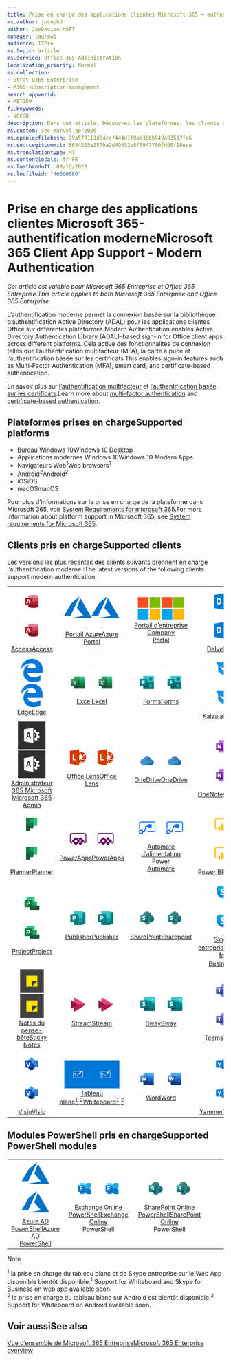 ```yaml
---
title: Prise en charge des applications clientes Microsoft 365 — authentification moderne
ms.author: josephd
author: JoeDavies-MSFT
manager: laurawi
audience: ITPro
ms.topic: article
ms.service: Office 365 Administration
localization_priority: Normal
ms.collection:
- Strat_O365_Enterprise
- M365-subscription-management
search.appverid:
- MET150
f1.keywords:
- NOCSH
description: Dans cet article, Découvrez les plateformes, les clients et les modules PowerShell qui prennent en charge l’authentification moderne pour Microsoft 365.
ms.custom: seo-marvel-apr2020
ms.openlocfilehash: 29a579111d04cef444d1f8ad306b940a93517fe6
ms.sourcegitcommit: 8634215e257ba2d49832a8f5947700fd00f18ece
ms.translationtype: MT
ms.contentlocale: fr-FR
ms.lasthandoff: 08/10/2020
ms.locfileid: "46606660"
---
```

# <a name="microsoft-365-client-app-support---modern-authentication"></a><span data-ttu-id="e2c21-103">Prise en charge des applications clientes Microsoft 365-authentification moderne</span><span class="sxs-lookup"><span data-stu-id="e2c21-103">Microsoft 365 Client App Support - Modern Authentication</span></span>

<span data-ttu-id="e2c21-104">*Cet article est valable pour Microsoft 365 Entreprise et Office 365 Entreprise.*</span><span class="sxs-lookup"><span data-stu-id="e2c21-104">*This article applies to both Microsoft 365 Enterprise and Office 365 Enterprise.*</span></span>

<span data-ttu-id="e2c21-105">L’authentification moderne permet la connexion basée sur la bibliothèque d’authentification Active Directory (ADAL) pour les applications clientes Office sur différentes plateformes.</span><span class="sxs-lookup"><span data-stu-id="e2c21-105">Modern Authentication enables Active Directory Authentication Library (ADAL)-based sign-in for Office client apps across different platforms.</span></span> <span data-ttu-id="e2c21-106">Cela active des fonctionnalités de connexion telles que l’authentification multifacteur (MFA), la carte à puce et l’authentification basée sur les certificats.</span><span class="sxs-lookup"><span data-stu-id="e2c21-106">This enables sign-in features such as Multi-Factor Authentication (MFA), smart card, and certificate-based authentication.</span></span>

<span data-ttu-id="e2c21-107">En savoir plus sur [l’authentification multifacteur](https://docs.microsoft.com/azure/active-directory/authentication/multi-factor-authentication) et [l’authentification basée sur les certificats](https://docs.microsoft.com/azure/active-directory/active-directory-certificate-based-authentication-get-started).</span><span class="sxs-lookup"><span data-stu-id="e2c21-107">Learn more about [multi-factor authentication](https://docs.microsoft.com/azure/active-directory/authentication/multi-factor-authentication) and [certificate-based authentication](https://docs.microsoft.com/azure/active-directory/active-directory-certificate-based-authentication-get-started).</span></span>

## <a name="supported-platforms"></a><span data-ttu-id="e2c21-108">Plateformes prises en charge</span><span class="sxs-lookup"><span data-stu-id="e2c21-108">Supported platforms</span></span>

 - <span data-ttu-id="e2c21-109">Bureau Windows 10</span><span class="sxs-lookup"><span data-stu-id="e2c21-109">Windows 10 Desktop</span></span>
 - <span data-ttu-id="e2c21-110">Applications modernes Windows 10</span><span class="sxs-lookup"><span data-stu-id="e2c21-110">Windows 10 Modern Apps</span></span>
 - <span data-ttu-id="e2c21-111">Navigateurs Web<sup>1</sup></span><span class="sxs-lookup"><span data-stu-id="e2c21-111">Web browsers<sup>1</sup></span></span>
 - <span data-ttu-id="e2c21-112">Android<sup>2</sup></span><span class="sxs-lookup"><span data-stu-id="e2c21-112">Android<sup>2</sup></span></span>
 - <span data-ttu-id="e2c21-113">iOS</span><span class="sxs-lookup"><span data-stu-id="e2c21-113">iOS</span></span>
 - <span data-ttu-id="e2c21-114">macOS</span><span class="sxs-lookup"><span data-stu-id="e2c21-114">macOS</span></span>

<span data-ttu-id="e2c21-115">Pour plus d’informations sur la prise en charge de la plateforme dans Microsoft 365, voir [System Requirements for microsoft 365](https://products.office.com/office-system-requirements).</span><span class="sxs-lookup"><span data-stu-id="e2c21-115">For more information about platform support in Microsoft 365, see [System requirements for Microsoft 365](https://products.office.com/office-system-requirements).</span></span>

## <a name="supported-clients"></a><span data-ttu-id="e2c21-116">Clients pris en charge</span><span class="sxs-lookup"><span data-stu-id="e2c21-116">Supported clients</span></span>

<span data-ttu-id="e2c21-117">Les versions les plus récentes des clients suivants prennent en charge l’authentification moderne :</span><span class="sxs-lookup"><span data-stu-id="e2c21-117">The latest versions of the following clients support modern authentication:</span></span>

| | | | | | |
|:---:|:---:|:---:|:---:|:---:|:---:|
| <span data-ttu-id="e2c21-118">![Icône Access](media/o365-access-64x64.png)</span><span class="sxs-lookup"><span data-stu-id="e2c21-118">![Access icon](media/o365-access-64x64.png)</span></span> <br> [<span data-ttu-id="e2c21-119">Access</span><span class="sxs-lookup"><span data-stu-id="e2c21-119">Access</span></span>](https://products.office.com/access) | <span data-ttu-id="e2c21-120">![Icône Azure](media/o365-azure-64x64.png)</span><span class="sxs-lookup"><span data-stu-id="e2c21-120">![Azure icon](media/o365-azure-64x64.png)</span></span> <br> [<span data-ttu-id="e2c21-121"><br>Portail Azure</span><span class="sxs-lookup"><span data-stu-id="e2c21-121">Azure <br> Portal </span></span>](https://azure.microsoft.com/features/azure-portal/) | <span data-ttu-id="e2c21-122">![Icône portail d’entreprise](media/o365-microsoft-64x64.png)</span><span class="sxs-lookup"><span data-stu-id="e2c21-122">![Company portal icon](media/o365-microsoft-64x64.png)</span></span> <br> [<span data-ttu-id="e2c21-123">Portail d’entreprise <br></span><span class="sxs-lookup"><span data-stu-id="e2c21-123">Company <br> Portal </span></span>](https://docs.microsoft.com/intune-user-help/sign-in-to-the-company-portal) | <span data-ttu-id="e2c21-124">![Icône Delve](media/o365-delve-64x64.png)</span><span class="sxs-lookup"><span data-stu-id="e2c21-124">![Delve icon](media/o365-delve-64x64.png)</span></span> <br> [<span data-ttu-id="e2c21-125">Delve</span><span class="sxs-lookup"><span data-stu-id="e2c21-125">Delve</span></span>](https://products.office.com/business/intelligent-search) | <span data-ttu-id="e2c21-126">![Icône Dynamics 365](media/o365-dynamics365-64x64.png)</span><span class="sxs-lookup"><span data-stu-id="e2c21-126">![Dynamics 365 icon](media/o365-dynamics365-64x64.png)</span></span> <br> [<span data-ttu-id="e2c21-127">Dynamics 365</span><span class="sxs-lookup"><span data-stu-id="e2c21-127">Dynamics 365</span></span>](https://dynamics.microsoft.com) 
| <span data-ttu-id="e2c21-128">![Icône de serveur Edge](media/o365-edge-64x64.png)</span><span class="sxs-lookup"><span data-stu-id="e2c21-128">![Edge icon](media/o365-edge-64x64.png)</span></span> <br> [<span data-ttu-id="e2c21-129">Edge</span><span class="sxs-lookup"><span data-stu-id="e2c21-129">Edge</span></span>](https://www.microsoft.com/windows/microsoft-edge) | <span data-ttu-id="e2c21-130">![Icône Excel](media/o365-excel-64x64.png)</span><span class="sxs-lookup"><span data-stu-id="e2c21-130">![Excel icon](media/o365-excel-64x64.png)</span></span> <br> [<span data-ttu-id="e2c21-131">Excel</span><span class="sxs-lookup"><span data-stu-id="e2c21-131">Excel</span></span>](https://products.office.com/excel) | <span data-ttu-id="e2c21-132">![Icône Forms](media/o365-forms-64x64.png)</span><span class="sxs-lookup"><span data-stu-id="e2c21-132">![Forms icon](media/o365-forms-64x64.png)</span></span> <br> [<span data-ttu-id="e2c21-133">Forms</span><span class="sxs-lookup"><span data-stu-id="e2c21-133">Forms</span></span>](https://flow.microsoft.com/connectors/shared_microsoftforms/microsoft-forms/) | <span data-ttu-id="e2c21-134">![Icône Kaizala](media/o365-kaizala-64x64.png)</span><span class="sxs-lookup"><span data-stu-id="e2c21-134">![Kaizala icon](media/o365-kaizala-64x64.png)</span></span> <br> [<span data-ttu-id="e2c21-135">Kaizala</span><span class="sxs-lookup"><span data-stu-id="e2c21-135">Kaizala</span></span>](https://products.office.com/en/business/microsoft-kaizala) | <span data-ttu-id="e2c21-136">![Icône Office.com](media/o365-office-64x64.png)</span><span class="sxs-lookup"><span data-stu-id="e2c21-136">![Office.com icon](media/o365-office-64x64.png)</span></span> <br> [<span data-ttu-id="e2c21-137">Office.com</span><span class="sxs-lookup"><span data-stu-id="e2c21-137">Office.com</span></span>](https://www.office.com/) 
| <span data-ttu-id="e2c21-138">![Icône d’administrateur Office 365](media/o365-o365admin-64x64.png)</span><span class="sxs-lookup"><span data-stu-id="e2c21-138">![Office 365 Admin icon](media/o365-o365admin-64x64.png)</span></span> <br> [<span data-ttu-id="e2c21-139">Administrateur 365 Microsoft <br></span><span class="sxs-lookup"><span data-stu-id="e2c21-139">Microsoft 365 <br> Admin</span></span>](https://products.office.com/business/manage-office-365-admin-app) | <span data-ttu-id="e2c21-140">![Icône de l’objectif](media/o365-lens-64x64.png)</span><span class="sxs-lookup"><span data-stu-id="e2c21-140">![Lens icon](media/o365-lens-64x64.png)</span></span> <br> [<span data-ttu-id="e2c21-141">Office Lens</span><span class="sxs-lookup"><span data-stu-id="e2c21-141">Office Lens</span></span>](https://www.microsoft.com/p/office-lens/9wzdncrfj3t8?activetab=pivot%3Aoverviewtab) | <span data-ttu-id="e2c21-142">![Icône OneDrive entreprise](media/o365-OneDrive-64x64.png)</span><span class="sxs-lookup"><span data-stu-id="e2c21-142">![OneDrive for Business icon](media/o365-OneDrive-64x64.png)</span></span> <br> [<span data-ttu-id="e2c21-143">OneDrive</span><span class="sxs-lookup"><span data-stu-id="e2c21-143">OneDrive</span></span>](https://products.office.com/onedrive-for-business/online-cloud-storage) |  <span data-ttu-id="e2c21-144">![Icône OneNote](media/o365-OneNote-64x64.png)</span><span class="sxs-lookup"><span data-stu-id="e2c21-144">![OneNote icon](media/o365-OneNote-64x64.png)</span></span> <br> [<span data-ttu-id="e2c21-145">OneNote</span><span class="sxs-lookup"><span data-stu-id="e2c21-145">OneNote</span></span>](https://products.office.com/onenote) | <span data-ttu-id="e2c21-146">![Icône Outlook](media/o365-outlook-64x64.png)</span><span class="sxs-lookup"><span data-stu-id="e2c21-146">![Outlook icon](media/o365-outlook-64x64.png)</span></span> <br> [<span data-ttu-id="e2c21-147">Outlook</span><span class="sxs-lookup"><span data-stu-id="e2c21-147">Outlook</span></span>](https://products.office.com/outlook) 
| <span data-ttu-id="e2c21-148">![Icône planificateur](media/o365-planner-64x64.png)</span><span class="sxs-lookup"><span data-stu-id="e2c21-148">![Planner icon](media/o365-planner-64x64.png)</span></span> <br> [<span data-ttu-id="e2c21-149">Planner</span><span class="sxs-lookup"><span data-stu-id="e2c21-149">Planner</span></span>](https://products.office.com/business/task-management-software) | <span data-ttu-id="e2c21-150">![Icône PowerApp](media/o365-powerapps-64x64.png)</span><span class="sxs-lookup"><span data-stu-id="e2c21-150">![PowerApps icon](media/o365-powerapps-64x64.png)</span></span> <br> [<span data-ttu-id="e2c21-151">PowerApps</span><span class="sxs-lookup"><span data-stu-id="e2c21-151">PowerApps </span></span>](https://powerapps.microsoft.com) | <span data-ttu-id="e2c21-152">![Icône de mise en marche automatique](media/o365-flow-64x64.png)</span><span class="sxs-lookup"><span data-stu-id="e2c21-152">![Power Automate icon](media/o365-flow-64x64.png)</span></span> <br> [<span data-ttu-id="e2c21-153">Automate d’alimentation <br></span><span class="sxs-lookup"><span data-stu-id="e2c21-153">Power <br> Automate</span></span>](https://flow.microsoft.com) | <span data-ttu-id="e2c21-154">![Icône PowerBI](media/o365-powerbi-64x64.png)</span><span class="sxs-lookup"><span data-stu-id="e2c21-154">![PowerBI icon](media/o365-powerbi-64x64.png)</span></span> <br> [<span data-ttu-id="e2c21-155">Power BI</span><span class="sxs-lookup"><span data-stu-id="e2c21-155">Power BI</span></span>](https://powerbi.microsoft.com)| <span data-ttu-id="e2c21-156">![Icône PowerPoint](media/o365-powerpoint-64x64.png)</span><span class="sxs-lookup"><span data-stu-id="e2c21-156">![PowerPoint icon](media/o365-powerpoint-64x64.png)</span></span> <br> [<span data-ttu-id="e2c21-157">PowerPoint</span><span class="sxs-lookup"><span data-stu-id="e2c21-157">PowerPoint</span></span>](https://products.office.com/powerpoint) 
| <span data-ttu-id="e2c21-158">![Icône Project](media/o365-project-64x64.png)</span><span class="sxs-lookup"><span data-stu-id="e2c21-158">![Project icon](media/o365-project-64x64.png)</span></span> <br> [<span data-ttu-id="e2c21-159">Project</span><span class="sxs-lookup"><span data-stu-id="e2c21-159">Project</span></span>](https://products.office.com/project) | <span data-ttu-id="e2c21-160">![Icône Publisher](media/o365-publisher-64x64.png)</span><span class="sxs-lookup"><span data-stu-id="e2c21-160">![Publisher icon](media/o365-publisher-64x64.png)</span></span> <br> [<span data-ttu-id="e2c21-161">Publisher</span><span class="sxs-lookup"><span data-stu-id="e2c21-161">Publisher</span></span>](https://products.office.com/publisher) | <span data-ttu-id="e2c21-162">![Icône de SharePoint](media/o365-sharepoint-64x64.png)</span><span class="sxs-lookup"><span data-stu-id="e2c21-162">![SharePoint icon](media/o365-sharepoint-64x64.png)</span></span> <br> [<span data-ttu-id="e2c21-163">SharePoint</span><span class="sxs-lookup"><span data-stu-id="e2c21-163">Sharepoint</span></span>](https://products.office.com/sharepoint) | <span data-ttu-id="e2c21-164">![Icône Skype Entreprise](media/o365-skypeforbusiness-64x64.png)</span><span class="sxs-lookup"><span data-stu-id="e2c21-164">![Skype for Business icon](media/o365-skypeforbusiness-64x64.png)</span></span> <br> [<span data-ttu-id="e2c21-165">Skype <br> entreprise<sup>1</sup></span><span class="sxs-lookup"><span data-stu-id="e2c21-165">Skype for <br> Business<sup>1</sup></span></span>](https://www.skype.com/business/) | <span data-ttu-id="e2c21-166">![Icône StaffHub](media/o365-staffhub-64x64.png)</span><span class="sxs-lookup"><span data-stu-id="e2c21-166">![StaffHub icon](media/o365-staffhub-64x64.png)</span></span> <br> [<span data-ttu-id="e2c21-167">StaffHub</span><span class="sxs-lookup"><span data-stu-id="e2c21-167">StaffHub</span></span>](https://products.office.com/microsoft-staffhub/staff-scheduling-software)
| <span data-ttu-id="e2c21-168">![Icône de pense-bête](media/o365-stickynotes-64x64.png)</span><span class="sxs-lookup"><span data-stu-id="e2c21-168">![Sticky Notes icon](media/o365-stickynotes-64x64.png)</span></span> <br> [<span data-ttu-id="e2c21-169">Notes du pense-bête</span><span class="sxs-lookup"><span data-stu-id="e2c21-169">Sticky Notes</span></span>](https://www.microsoft.com/p/microsoft-sticky-notes/9nblggh4qghw) | <span data-ttu-id="e2c21-170">![Icône Stream](media/o365-stream-64x64.png)</span><span class="sxs-lookup"><span data-stu-id="e2c21-170">![Stream icon](media/o365-stream-64x64.png)</span></span> <br> [<span data-ttu-id="e2c21-171">Stream</span><span class="sxs-lookup"><span data-stu-id="e2c21-171">Stream</span></span>](https://stream.microsoft.com) | <span data-ttu-id="e2c21-172">![Icône Sway](media/o365-sway-64x64.png)</span><span class="sxs-lookup"><span data-stu-id="e2c21-172">![Sway icon](media/o365-sway-64x64.png)</span></span> <br> [<span data-ttu-id="e2c21-173">Sway</span><span class="sxs-lookup"><span data-stu-id="e2c21-173">Sway</span></span>](https://sway.com) | <span data-ttu-id="e2c21-174">![Icône Teams](media/o365-teams-64x64.png)</span><span class="sxs-lookup"><span data-stu-id="e2c21-174">![Teams icon](media/o365-teams-64x64.png)</span></span> <br> [<span data-ttu-id="e2c21-175">Teams</span><span class="sxs-lookup"><span data-stu-id="e2c21-175">Teams</span></span>](https://products.office.com/microsoft-teams/group-chat-software) | <span data-ttu-id="e2c21-176">![Icône action](media/o365-todo-64x64.png)</span><span class="sxs-lookup"><span data-stu-id="e2c21-176">![To Do icon](media/o365-todo-64x64.png)</span></span> <br> [<span data-ttu-id="e2c21-177">Action</span><span class="sxs-lookup"><span data-stu-id="e2c21-177">To Do</span></span>](https://todo.microsoft.com) 
| <span data-ttu-id="e2c21-178">![Icône Visio](media/o365-visio-64x64.png)</span><span class="sxs-lookup"><span data-stu-id="e2c21-178">![Visio icon](media/o365-visio-64x64.png)</span></span> <br> [<span data-ttu-id="e2c21-179">Visio</span><span class="sxs-lookup"><span data-stu-id="e2c21-179">Visio</span></span>](https://products.office.com/visio/flowchart-software) | <span data-ttu-id="e2c21-180">![Icône de tableau blanc](media/o365-whiteboard-64x64.png)</span><span class="sxs-lookup"><span data-stu-id="e2c21-180">![Whiteboard icon](media/o365-whiteboard-64x64.png)</span></span> <br> [<span data-ttu-id="e2c21-181">Tableau blanc<sup>1</sup>,<sup>2</sup></span><span class="sxs-lookup"><span data-stu-id="e2c21-181">Whiteboard<sup>1</sup>,<sup>2</sup></span></span>](https://whiteboard.microsoft.com/) | <span data-ttu-id="e2c21-182">![Icône Word](media/o365-word-64x64.png)</span><span class="sxs-lookup"><span data-stu-id="e2c21-182">![Word icon](media/o365-word-64x64.png)</span></span> <br> [<span data-ttu-id="e2c21-183">Word</span><span class="sxs-lookup"><span data-stu-id="e2c21-183">Word</span></span>](https://products.office.com/word) | <span data-ttu-id="e2c21-184">![Icône Yammer](media/o365-yammer-64x64.png)</span><span class="sxs-lookup"><span data-stu-id="e2c21-184">![Yammer icon](media/o365-yammer-64x64.png)</span></span> <br> [<span data-ttu-id="e2c21-185">Yammer</span><span class="sxs-lookup"><span data-stu-id="e2c21-185">Yammer</span></span>](https://products.office.com/yammer/yammer-overview) | <span data-ttu-id="e2c21-186">![Icône Yammer](media/o365-yammer-64x64.png)</span><span class="sxs-lookup"><span data-stu-id="e2c21-186">![Yammer icon](media/o365-yammer-64x64.png)</span></span> <br> [<span data-ttu-id="e2c21-187"><br>Notificateur Yammer</span><span class="sxs-lookup"><span data-stu-id="e2c21-187">Yammer <br> Notifier</span></span>](https://products.office.com/yammer/yammer-overview) |  |

## <a name="supported-powershell-modules"></a><span data-ttu-id="e2c21-188">Modules PowerShell pris en charge</span><span class="sxs-lookup"><span data-stu-id="e2c21-188">Supported PowerShell modules</span></span>

| | | | | | |
|:---:|:---:|:---:|:---:|:---:|:---:|
| <span data-ttu-id="e2c21-189">![Icône Azure](media/o365-azure-64x64.png)</span><span class="sxs-lookup"><span data-stu-id="e2c21-189">![Azure icon](media/o365-azure-64x64.png)</span></span> <br> [<span data-ttu-id="e2c21-190">Azure AD <br> PowerShell</span><span class="sxs-lookup"><span data-stu-id="e2c21-190">Azure AD <br> PowerShell</span></span>](https://docs.microsoft.com/powershell/azure/active-directory/overview?view=azureadps-2.0) | <span data-ttu-id="e2c21-191">![Icône Exchange](media/o365-exchange-64x64.png)</span><span class="sxs-lookup"><span data-stu-id="e2c21-191">![Exchange icon](media/o365-exchange-64x64.png)</span></span> <br> [<span data-ttu-id="e2c21-192">Exchange Online <br> PowerShell</span><span class="sxs-lookup"><span data-stu-id="e2c21-192">Exchange Online <br> PowerShell</span></span>](https://docs.microsoft.com/powershell/exchange/exchange-online/exchange-online-powershell?view=exchange-ps) | <span data-ttu-id="e2c21-193">![Icône de SharePoint](media/o365-sharepoint-64x64.png)</span><span class="sxs-lookup"><span data-stu-id="e2c21-193">![SharePoint icon](media/o365-sharepoint-64x64.png)</span></span> <br> [<span data-ttu-id="e2c21-194">SharePoint Online <br> PowerShell</span><span class="sxs-lookup"><span data-stu-id="e2c21-194">SharePoint Online <br> PowerShell</span></span>](https://docs.microsoft.com/powershell/sharepoint/sharepoint-online/connect-sharepoint-online)

> [!NOTE]
> <span data-ttu-id="e2c21-195"><sup>1</sup> la prise en charge du tableau blanc et de Skype entreprise sur le Web App disponible bientôt disponible.</span><span class="sxs-lookup"><span data-stu-id="e2c21-195"><sup>1</sup> Support for Whiteboard and Skype for Business on web app available soon.</span></span> <br>
> <span data-ttu-id="e2c21-196"><sup>2</sup> la prise en charge du tableau blanc sur Android est bientôt disponible.</span><span class="sxs-lookup"><span data-stu-id="e2c21-196"><sup>2</sup> Support for Whiteboard on Android available soon.</span></span>

## <a name="see-also"></a><span data-ttu-id="e2c21-197">Voir aussi</span><span class="sxs-lookup"><span data-stu-id="e2c21-197">See also</span></span>

[<span data-ttu-id="e2c21-198">Vue d’ensemble de Microsoft 365 Entreprise</span><span class="sxs-lookup"><span data-stu-id="e2c21-198">Microsoft 365 Enterprise overview</span></span>](https://docs.microsoft.com/microsoft-365/enterprise/microsoft-365-overview)
